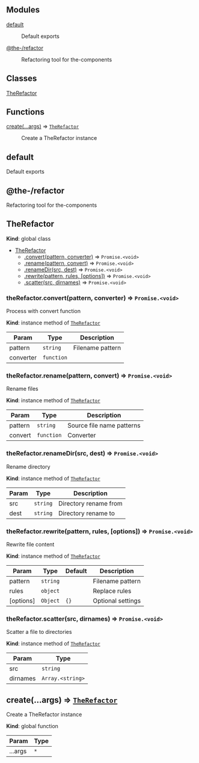 <!--- Code generated by @the-/script-doc. DO NOT EDIT. -->

## Modules

<dl>
<dt><a href="#module_default">default</a></dt>
<dd><p>Default exports</p>
</dd>
<dt><a href="#module_@the-/refactor">@the-/refactor</a></dt>
<dd><p>Refactoring tool for the-components</p>
</dd>
</dl>

## Classes

<dl>
<dt><a href="#TheRefactor">TheRefactor</a></dt>
<dd></dd>
</dl>

## Functions

<dl>
<dt><a href="#create">create(...args)</a> ⇒ <code><a href="#TheRefactor">TheRefactor</a></code></dt>
<dd><p>Create a TheRefactor instance</p>
</dd>
</dl>

<a name="module_default"></a>

## default
Default exports

<a name="module_@the-/refactor"></a>

## @the-/refactor
Refactoring tool for the-components

<a name="TheRefactor"></a>

## TheRefactor
**Kind**: global class  

* [TheRefactor](#TheRefactor)
    * [.convert(pattern, converter)](#TheRefactor+convert) ⇒ <code>Promise.&lt;void&gt;</code>
    * [.rename(pattern, convert)](#TheRefactor+rename) ⇒ <code>Promise.&lt;void&gt;</code>
    * [.renameDir(src, dest)](#TheRefactor+renameDir) ⇒ <code>Promise.&lt;void&gt;</code>
    * [.rewrite(pattern, rules, [options])](#TheRefactor+rewrite) ⇒ <code>Promise.&lt;void&gt;</code>
    * [.scatter(src, dirnames)](#TheRefactor+scatter) ⇒ <code>Promise.&lt;void&gt;</code>

<a name="TheRefactor+convert"></a>

### theRefactor.convert(pattern, converter) ⇒ <code>Promise.&lt;void&gt;</code>
Process with convert function

**Kind**: instance method of [<code>TheRefactor</code>](#TheRefactor)  

| Param | Type | Description |
| --- | --- | --- |
| pattern | <code>string</code> | Filename pattern |
| converter | <code>function</code> |  |

<a name="TheRefactor+rename"></a>

### theRefactor.rename(pattern, convert) ⇒ <code>Promise.&lt;void&gt;</code>
Rename files

**Kind**: instance method of [<code>TheRefactor</code>](#TheRefactor)  

| Param | Type | Description |
| --- | --- | --- |
| pattern | <code>string</code> | Source file name patterns |
| convert | <code>function</code> | Converter |

<a name="TheRefactor+renameDir"></a>

### theRefactor.renameDir(src, dest) ⇒ <code>Promise.&lt;void&gt;</code>
Rename directory

**Kind**: instance method of [<code>TheRefactor</code>](#TheRefactor)  

| Param | Type | Description |
| --- | --- | --- |
| src | <code>string</code> | Directory rename from |
| dest | <code>string</code> | Directory rename to |

<a name="TheRefactor+rewrite"></a>

### theRefactor.rewrite(pattern, rules, [options]) ⇒ <code>Promise.&lt;void&gt;</code>
Rewrite file content

**Kind**: instance method of [<code>TheRefactor</code>](#TheRefactor)  

| Param | Type | Default | Description |
| --- | --- | --- | --- |
| pattern | <code>string</code> |  | Filename pattern |
| rules | <code>object</code> |  | Replace rules |
| [options] | <code>Object</code> | <code>{}</code> | Optional settings |

<a name="TheRefactor+scatter"></a>

### theRefactor.scatter(src, dirnames) ⇒ <code>Promise.&lt;void&gt;</code>
Scatter a file to directories

**Kind**: instance method of [<code>TheRefactor</code>](#TheRefactor)  

| Param | Type |
| --- | --- |
| src | <code>string</code> | 
| dirnames | <code>Array.&lt;string&gt;</code> | 

<a name="create"></a>

## create(...args) ⇒ [<code>TheRefactor</code>](#TheRefactor)
Create a TheRefactor instance

**Kind**: global function  

| Param | Type |
| --- | --- |
| ...args | <code>\*</code> | 


